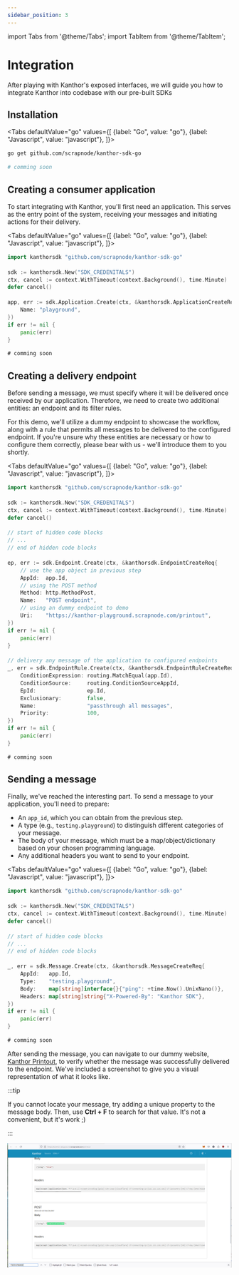 ```yaml
---
sidebar_position: 3
---
```


import Tabs from '@theme/Tabs';
import TabItem from '@theme/TabItem';

# Integration

After playing with Kanthor's exposed interfaces, we will guide you how to integrate Kanthor into codebase with our pre-built SDKs

## Installation

<Tabs
defaultValue="go"
values={[
{label: "Go", value: "go"},
{label: "Javascript", value: "javascript"},
]}>
<TabItem value="go">

```bash
go get github.com/scrapnode/kanthor-sdk-go
```

</TabItem>

<TabItem value="javascript">

```bash
# comming soon
```

</TabItem>

</Tabs>

## Creating a consumer application

To start integrating with Kanthor, you'll first need an application. This serves as the entry point of the system, receiving your messages and initiating actions for their delivery.

<Tabs
defaultValue="go"
values={[
{label: "Go", value: "go"},
{label: "Javascript", value: "javascript"},
]}>
<TabItem value="go">

```go
import kanthorsdk "github.com/scrapnode/kanthor-sdk-go"

sdk := kanthorsdk.New("SDK_CREDENITALS")
ctx, cancel := context.WithTimeout(context.Background(), time.Minute)
defer cancel()

app, err := sdk.Application.Create(ctx, &kanthorsdk.ApplicationCreateReq{
    Name: "playground",
})
if err != nil {
    panic(err)
}
```

</TabItem>

<TabItem value="javascript">

```javascript
# comming soon
```

</TabItem>

</Tabs>

## Creating a delivery endpoint

Before sending a message, we must specify where it will be delivered once received by our application. Therefore, we need to create two additional entities: an endpoint and its filter rules.

For this demo, we'll utilize a dummy endpoint to showcase the workflow, along with a rule that permits all messages to be delivered to the configured endpoint. If you're unsure why these entities are necessary or how to configure them correctly, please bear with us - we'll introduce them to you shortly.

<Tabs
defaultValue="go"
values={[
{label: "Go", value: "go"},
{label: "Javascript", value: "javascript"},
]}>
<TabItem value="go">

```go
import kanthorsdk "github.com/scrapnode/kanthor-sdk-go"

sdk := kanthorsdk.New("SDK_CREDENITALS")
ctx, cancel := context.WithTimeout(context.Background(), time.Minute)
defer cancel()

// start of hidden code blocks
// ...
// end of hidden code blocks

ep, err := sdk.Endpoint.Create(ctx, &kanthorsdk.EndpointCreateReq{
    // use the app object in previous step
    AppId:  app.Id,
    // using the POST method
    Method: http.MethodPost,
    Name:   "POST endpoint",
    // using an dummy endpoint to demo
    Uri:    "https://kanthor-playground.scrapnode.com/printout",
})
if err != nil {
    panic(err)
}

// delivery any message of the application to configured endpoints
_, err = sdk.EndpointRule.Create(ctx, &kanthorsdk.EndpointRuleCreateReq{
    ConditionExpression: routing.MatchEqual(app.Id),
    ConditionSource:     routing.ConditionSourceAppId,
    EpId:                ep.Id,
    Exclusionary:        false,
    Name:                "passthrough all messages",
    Priority:            100,
})
if err != nil {
    panic(err)
}
```

</TabItem>

<TabItem value="javascript">

```javascript
# comming soon
```

</TabItem>

</Tabs>

## Sending a message

Finally, we've reached the interesting part. To send a message to your application, you'll need to prepare:

- An `app_id`, which you can obtain from the previous step.
- A type (e.g., `testing.playground`) to distinguish different categories of your message.
- The body of your message, which must be a map/object/dictionary based on your chosen programming language.
- Any additional headers you want to send to your endpoint.

<Tabs
defaultValue="go"
values={[
{label: "Go", value: "go"},
{label: "Javascript", value: "javascript"},
]}>
<TabItem value="go">

```go
import kanthorsdk "github.com/scrapnode/kanthor-sdk-go"

sdk := kanthorsdk.New("SDK_CREDENITALS")
ctx, cancel := context.WithTimeout(context.Background(), time.Minute)
defer cancel()

// start of hidden code blocks
// ...
// end of hidden code blocks

_, err = sdk.Message.Create(ctx, &kanthorsdk.MessageCreateReq{
    AppId:   app.Id,
    Type:    "testing.playground",
    Body:    map[string]interface{}{"ping": +time.Now().UnixNano()},
    Headers: map[string]string{"X-Powered-By": "Kanthor SDK"},
})
if err != nil {
    panic(err)
}
```

</TabItem>

<TabItem value="javascript">

```javascript
# comming soon
```

</TabItem>

</Tabs>

After sending the message, you can navigate to our dummy website, [Kanthor Printout](https://kanthor-playground.scrapnode.com/printout), to verify whether the message was successfully delivered to the endpoint. We've included a screenshot to give you a visual representation of what it looks like.

:::tip

If you cannot locate your message, try adding a unique property to the message body. Then, use **Ctrl + F** to search for that value. It's not a convenient, but it's work ;)

:::

![Printout](./assets/img/integration/printout.png)
